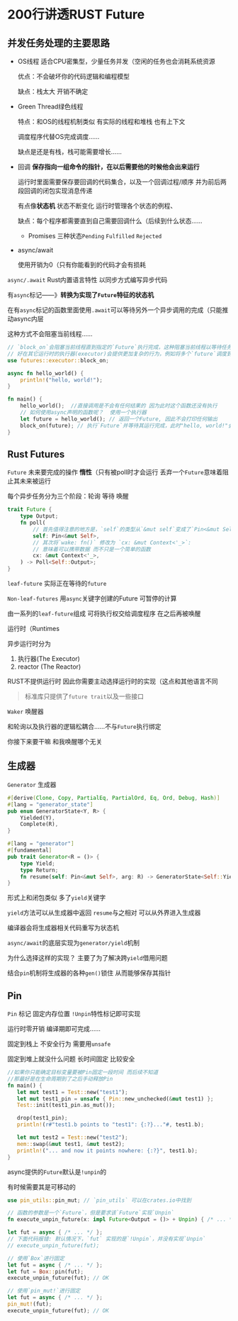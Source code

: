 # 200行讲透RUST Future

## 并发任务处理的主要思路

- OS线程    适合CPU密集型，少量任务并发（空闲的任务也会消耗系统资源    

  优点：不会破坏你的代码逻辑和编程模型

  缺点：栈太大    开销不确定

- Green Thread绿色线程

  特点：和OS的线程机制类似   有实际的线程和堆栈 也有上下文

  调度程序代替OS完成调度……

  缺点是还是有栈，栈可能需要增长……

- 回调   **保存指向一组命令的指针，在以后需要他的时候他会出来运行**

  运行时里面需要保存要回调的代码集合，以及一个回调过程/顺序 并为前后两段回调的闭包实现消息传递

  有点像**状态机** 状态不断变化 运行时管理各个状态的例程、

  缺点：每个程序都需要直到自己需要回调什么（后续到什么状态……

  - Promises 三种状态`Pending`   `Fulfilled` `Rejected`
  
- async/await

  使用开销为0（只有你能看到的代码才会有损耗

  

`async/.await` Rust内置语言特性   以同步方式编写异步代码

有`async`标记——》**转换为实现了`Future`特征的状态机**

在有`async`标记的函数里面使用`.await`可以等待另外一个异步调用的完成（只能推动async内层

这种方式不会阻塞当前线程……

```rust
// `block_on`会阻塞当前线程直到指定的`Future`执行完成，这种阻塞当前线程以等待任务完成的方式较为简单、粗暴，
// 好在其它运行时的执行器(executor)会提供更加复杂的行为，例如将多个`future`调度到同一个线程上执行。
use futures::executor::block_on;

async fn hello_world() {
    println!("hello, world!");
}

fn main() {
   	hello_world();  //直接调用是不会有任何结果的 因为此时这个函数还没有执行
    // 如何使用async声明的函数呢？  使用一个执行器
    let future = hello_world(); // 返回一个Future, 因此不会打印任何输出
    block_on(future); // 执行`Future`并等待其运行完成，此时"hello, world!"会被打印输出
}
```



## Rust Futures

`Future` 未来要完成的操作  **惰性**（只有被poll时才会运行  丢弃一个`Future`意味着阻止其未来被运行

每个异步任务分为三个阶段：轮询 等待 唤醒

```rust
trait Future {
    type Output;
    fn poll(
        // 首先值得注意的地方是，`self`的类型从`&mut self`变成了`Pin<&mut Self>`:
        self: Pin<&mut Self>,
        // 其次将`wake: fn()` 修改为 `cx: &mut Context<'_>`:
        // 意味着可以携带数据 而不只是一个简单的函数
        cx: &mut Context<'_>,
    ) -> Poll<Self::Output>;
}

```



`leaf-future` 实际正在等待的`future`

`Non-leaf-futures`   用`async`关键字创建的Future  可暂停的计算

由一系列的`leaf-future`组成 可将执行权交给调度程序 在之后再被唤醒



运行时（Runtimes

异步运行时分为

1. 执行器(The Executor)
2. reactor (The Reactor)

RUST不提供运行时 因此你需要主动选择运行时的实现（这点和其他语言不同

> 标准库只提供了`future trait`以及一些接口



`Waker` 唤醒器

和轮询以及执行器的逻辑松耦合……不与`Future`执行绑定

你接下来要干嘛 和我唤醒哪个无关





## 生成器

`Generator`  生成器

```rust
#[derive(Clone, Copy, PartialEq, PartialOrd, Eq, Ord, Debug, Hash)]
#[lang = "generator_state"]
pub enum GeneratorState<Y, R> {
    Yielded(Y),
    Complete(R),
}

#[lang = "generator"]
#[fundamental]
pub trait Generator<R = ()> {
    type Yield;
    type Return;
    fn resume(self: Pin<&mut Self>, arg: R) -> GeneratorState<Self::Yield, Self::Return>;
}

```

形式上和闭包类似  多了`yield`关键字

`yield`方法可以从生成器中返回   `resume`与之相对 可以从外界进入生成器

编译器会将生成器相关代码重写为状态机 



`async/await`的底层实现为`generator/yield`机制

为什么选择这样的实现？  主要了为了解决跨`yield`借用问题

结合`pin`机制将生成器的各种`gen()`锁住 从而能够保存其指针





## Pin

`Pin` 标记 固定内存位置 `!Unpin`特性标记即可实现

运行时零开销 编译期即可完成……

固定到栈上 不安全行为 需要用`unsafe`  

固定到堆上就没什么问题 长时间固定 比较安全

```rust
//如果你只能确定目标变量要被Pin固定一段时间 而后续不知道
//那最好是在生命周期到了之后手动释放Pin
fn main() {
   let mut test1 = Test::new("test1");
   let mut test1_pin = unsafe { Pin::new_unchecked(&mut test1) };
   Test::init(test1_pin.as_mut());

   drop(test1_pin);
   println!(r#"test1.b points to "test1": {:?}..."#, test1.b);

   let mut test2 = Test::new("test2");
   mem::swap(&mut test1, &mut test2);
   println!("... and now it points nowhere: {:?}", test1.b);
}

```

async提供的`Future`默认是`!unpin`的

有时候需要其是可移动的

```rust
use pin_utils::pin_mut; // `pin_utils` 可以在crates.io中找到

// 函数的参数是一个`Future`，但是要求该`Future`实现`Unpin`
fn execute_unpin_future(x: impl Future<Output = ()> + Unpin) { /* ... */ }

let fut = async { /* ... */ };
// 下面代码报错: 默认情况下，`fut` 实现的是`!Unpin`，并没有实现`Unpin`
// execute_unpin_future(fut);

// 使用`Box`进行固定
let fut = async { /* ... */ };
let fut = Box::pin(fut);
execute_unpin_future(fut); // OK

// 使用`pin_mut!`进行固定
let fut = async { /* ... */ };
pin_mut!(fut);
execute_unpin_future(fut); // OK

```

